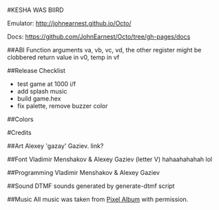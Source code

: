 #KESHA WAS BIIRD

Emulator:
http://johnearnest.github.io/Octo/

Docs:
https://github.com/JohnEarnest/Octo/tree/gh-pages/docs

##ABI
Function arguments va, vb, vc, vd, the other register might be clobbered
return value in v0, temp in vf

##Release Checklist

- test game at 1000 i/f
- add splash music
- build game.hex
- fix palette, remove buzzer color

##Colors

<NEW COLORS>

#Credits

##Art
Alexey 'gazay' Gaziev. link?

##Font
Vladimir Menshakov & Alexey Gaziev (letter V) hahaahahahah lol

##Programming
Vladimir Menshakov & Alexey Gaziev

##Sound
DTMF sounds generated by generate-dtmf script

##Music
All music was taken from [Pixel Album](https://soundcloud.com/whoozle/sets/pixel-album) with permission.
